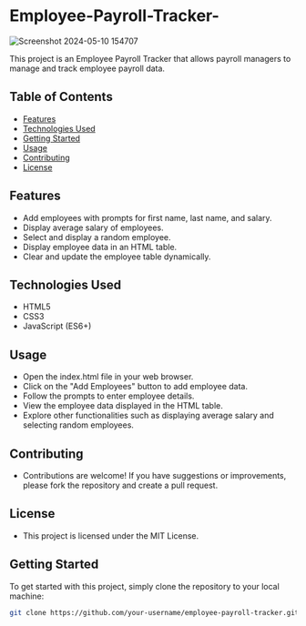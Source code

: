 # Employee-Payroll-Tracker-
![Screenshot 2024-05-10 154707](https://github.com/SailorVirgo/Employee-Payroll-Tracker-/assets/153470839/c820559a-38f6-4dc9-9572-ae740817ab3b)

This project is an Employee Payroll Tracker that allows payroll managers to manage and track employee payroll data.

## Table of Contents

- [Features](#features)
- [Technologies Used](#technologies-used)
- [Getting Started](#getting-started)
- [Usage](#usage)
- [Contributing](#contributing)
- [License](#license)

## Features

- Add employees with prompts for first name, last name, and salary.
- Display average salary of employees.
- Select and display a random employee.
- Display employee data in an HTML table.
- Clear and update the employee table dynamically.

## Technologies Used

- HTML5
- CSS3
- JavaScript (ES6+)

## Usage

- Open the index.html file in your web browser.
- Click on the "Add Employees" button to add employee data.
- Follow the prompts to enter employee details.
- View the employee data displayed in the HTML table.
- Explore other functionalities such as displaying average salary and selecting random employees.

## Contributing

- Contributions are welcome! If you have suggestions or improvements, please fork the repository and create a pull request.

## License

- This project is licensed under the MIT License.

## Getting Started

To get started with this project, simply clone the repository to your local machine:

```bash
git clone https://github.com/your-username/employee-payroll-tracker.git


